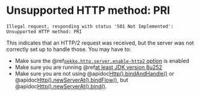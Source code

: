 # Unsupported HTTP method: PRI

```
Illegal request, responding with status '501 Not Implemented': Unsupported HTTP method: PRI
```

This indicates that an HTTP/2 request was received, but the server was not
correctly set up to handle those. You may have to:

* Make sure the @ref[`pekko.http.server.enable-http2` option](../server-side/http2.md#enable-http-2-support) is enabled
* Make sure you are running @ref[at least JDK version 8u252](../server-side/http2.md)
* Make sure you are not using @apidoc[Http().bindAndHandle()](Http$) or @apidoc[Http().newServerAt().bindFlow()](ServerBuilder), but @apidoc[Http().newServerAt().bind()](ServerBuilder).
